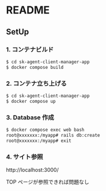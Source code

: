 # README

## SetUp

### 1. コンテナビルド

```bash
$ cd sk-agent-client-manager-app
$ docker compose build
```

### 2. コンテナ立ち上げる

```bash
$ cd sk-agent-client-manager-app
$ docker compose up
```

### 3. Database 作成

```bash
$ docker compose exec web bash
root@xxxxxxx:/myapp# rails db:create
root@xxxxxxx:/myapp# exit
```

### 4. サイト参照

http://localhost:3000/

TOP ページが参照できれば問題なし